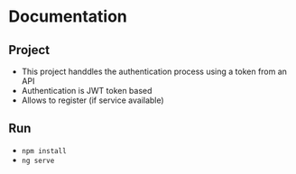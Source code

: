 # Documentation

## Project 

- This project handdles the authentication process using a token from an API
- Authentication is JWT token based
- Allows to register (if service available)

## Run

- `npm install`
- `ng serve`


